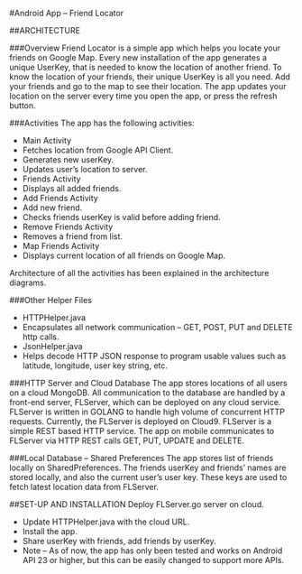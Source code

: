 #Android App – Friend Locator

##ARCHITECTURE

###Overview
Friend Locator is a simple app which helps you locate your friends on Google Map. Every new installation of the app generates a unique UserKey, that is needed to know the location of another friend. To know the location of your friends, their unique UserKey is all you need. Add your friends and go to the map to see their location.
The app updates your location on the server every time you open the app, or press the refresh button.

###Activities
The app has the following activities:
* Main Activity
 * Fetches location from Google API Client.
 * Generates new userKey.
 * Updates user’s location to server.
* Friends Activity
 * Displays all added friends.
* Add Friends Activity
 * Add new friend.
 * Checks friends userKey is valid before adding friend.
* Remove Friends Activity
 * Removes a friend from list.
* Map Friends Activity
 * Displays current location of all friends on Google Map.

Architecture of all the activities has been explained in the architecture diagrams.

###Other Helper Files
* HTTPHelper.java
 * Encapsulates all network communication – GET, POST, PUT and DELETE http calls.
* JsonHelper.java
 * Helps decode HTTP JSON response to program usable values such as latitude, longitude, user key string, etc.

###HTTP Server and Cloud Database
The app stores locations of all users on a cloud MongoDB. All communication to the database are handled by a front-end server, FLServer, which can be deployed on any cloud service. FLServer is written in GOLANG to handle high volume of concurrent HTTP requests. 
Currently, the FLServer is deployed on Cloud9. FLServer is a simple REST based HTTP service. The app on mobile communicates to FLServer via HTTP REST calls GET, PUT, UPDATE and DELETE.

###Local Database – Shared Preferences
The app stores list of friends locally on SharedPreferences. The friends userKey and friends’ names are stored locally, and also the current user’s user key. These keys are used to fetch latest location data from FLServer.

##SET-UP AND INSTALLATION
Deploy FLServer.go server on cloud.
* Update HTTPHelper.java with the cloud URL.
* Install the app.
* Share userKey with friends, add friends by userKey.
* Note – As of now, the app has only been tested and works on Android API 23 or higher, but this can be easily changed to support more APIs.
